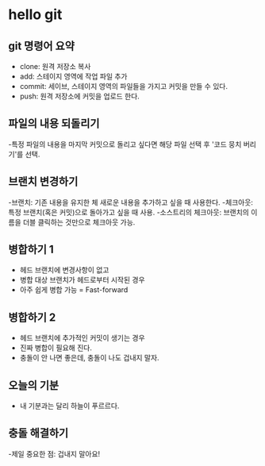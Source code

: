 # hello git

## git 명령어 요약

- clone: 원격 저장소 복사
- add: 스테이지 영역에 작업 파일 추가
- commit: 세이브, 스테이지 영역의 파일들을 가지고 커밋을 만들 수 있다.
- push: 원격 저장소에 커밋을 업로드 한다.

## 파일의 내용 되돌리기

-특정 파일의 내용을 마지막 커밋으로 돌리고 싶다면 해당 파일 선택 후 '코드 뭉치 버리기'를 선택.

## 브랜치 변경하기

-브랜치: 기존 내용을 유지한 체 새로운 내용을 추가하고 싶을 때 사용한다.
-체크아웃: 특정 브랜치(혹은 커밋)으로 돌아가고 싶을 때 사용.
-소스트리의 체크아웃: 브랜치의 이름을 더블 클릭하는 것만으로 체크아웃 가능.

## 병합하기 1

- 헤드 브랜치에 변경사항이 없고
- 병합 대상 브랜치가 헤드로부터 시작된 경우
- 아주 쉽게 병합 가능 = Fast-forward

## 병합하기 2

- 헤드 브랜치에 추가적인 커밋이 생기는 경우
- 진짜 병합이 필요해 진다.
- 충돌이 안 나면 좋은데, 충돌이 나도 겁내지 말자.

## 오늘의 기분

- 내 기분과는 달리 하늘이 푸르르다.

## 충돌 해결하기

-제일 중요한 점: 겁내지 말아요!
